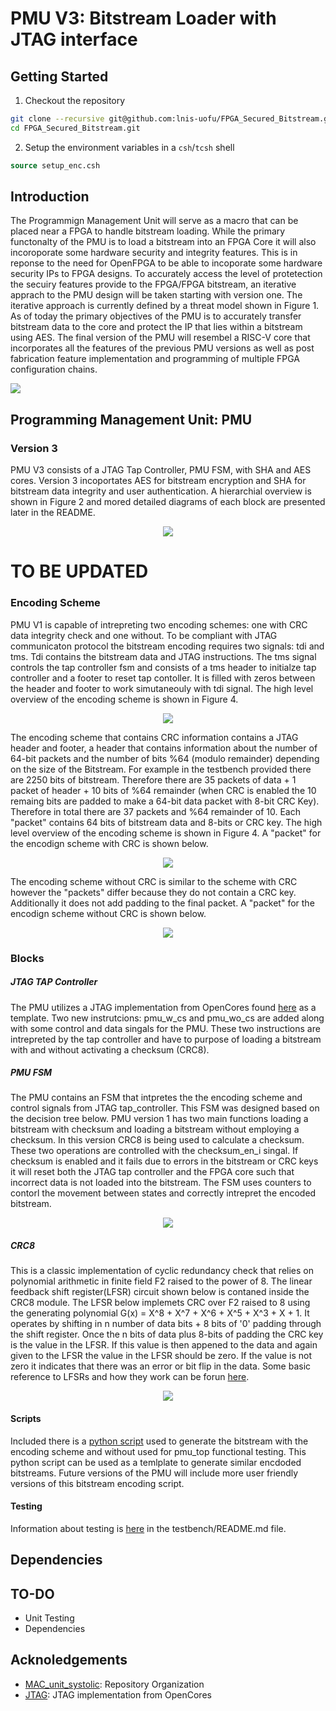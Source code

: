 # PMU V3: Bitstream Loader with JTAG interface

## Getting Started

1. Checkout the repository
```sh
git clone --recursive git@github.com:lnis-uofu/FPGA_Secured_Bitstream.git
cd FPGA_Secured_Bitstream.git
```
2. Setup the environment variables in a `csh`/`tcsh` shell
```csh
source setup_enc.csh
```

## Introduction
The Programmign Management Unit will serve as a macro that can be placed near a FPGA to handle bitstream loading. While the primary functonalty of the PMU is to load a bitstream into an FPGA Core it will also incoroporate some hardware security and integrity features. This is in reponse to the need for OpenFPGA to be able to incoporate some hardware security IPs to FPGA designs. To accurately access the level of protetection the secuiry features provide to the FPGA/FPGA bitstream, an iterative apprach to the PMU design will be taken starting with version one. The iterative approach is currently defined by a threat model shown in Figure 1. As of today the primary objectives of the PMU is to accurately transfer bitstream data to the core and protect the IP that lies within a bitstream using AES. The final version of the PMU will resembel a RISC-V core that incorporates all the features of the previous PMU versions as well as post fabrication feature implementation and programming of multiple FPGA configuration chains. 

<p>
  <img src="/docs/figures/ThreatModel.png">
</p>

## Programming Management Unit: PMU
### Version 3
  PMU V3 consists of a JTAG Tap Controller, PMU FSM, with SHA and AES cores. Version 3 incoportates AES for bitstream encryption and SHA for bitstream data integrity and user authentication. A hierarchial overview is shown in Figure 2 and mored detailed diagrams of each block are presented later in the README.
  
  
 <p align="center">
  <img src="/docs/figures/hierarchy_overview.png">
</p>

# TO BE UPDATED

### Encoding Scheme
PMU V1 is capable of intrepreting two encoding schemes: one with CRC data integrity check and one without. To be compliant with JTAG communicaton protocol the bitstream encoding requires two signals: tdi and tms. Tdi contains the bitstream data and JTAG instructions. The tms signal controls the tap controller fsm and consists of a tms header to initialze tap controller and a footer to reset tap contoller. It is filled with zeros between the header and footer to work simutaneouly with tdi signal. The high level overview of the encoding scheme is shown in Figure 4. 
 <p align="center">
  <img src="/docs/figures/encode.png">
</p>

The encoding scheme that contains CRC information contains a JTAG header and footer, a header that contains information about the number of 64-bit packets and the number of bits %64 (modulo remainder) depending on the size of the Bitstream. For example in the testbench provided there are 2250 bits of bitstream. Therefore there are 35 packets of data + 1 packet of header + 10 bits of %64 remainder (when CRC is enabled the 10 remaing bits are padded to make a 64-bit data packet with 8-bit CRC Key). Therefore in total there are 37 packets and %64 remainder of 10. Each "packet" contains 64 bits of bitstream data and 8-bits or CRC key. The high level overview of the encoding scheme is shown in Figure 4. A "packet" for the encodign scheme with CRC is shown below. 
 <p align="center">
  <img src="/docs/figures/packet1.png">
</p>

The encoding scheme without CRC is similar to the scheme with CRC however the "packets" differ because they do not contain a CRC key. Additionally it does not add padding to the final packet. A "packet" for the encodign scheme without CRC is shown below. 
 <p align="center">
  <img src="/docs/figures/packet2.png">
</p>


### Blocks
##### JTAG TAP Controller
The PMU utilizes a JTAG implementation from OpenCores found [here](https://github.com/freecores/jtag) as a template. Two new instrutcions: pmu_w_cs and pmu_wo_cs are added along with some control and data singals for the PMU. These two instructions are intrepreted by the tap controller and have to purpose of loading a bitstream with and without activating a checksum (CRC8).  

##### PMU FSM
The PMU contains an FSM that intpretes the the encoding scheme and control signals from JTAG tap_controller. This FSM was designed based on the decision tree below. PMU version 1 has two main functions loading a bitstream with checksum and loading a bitstream without employing a checksum. In this version CRC8 is being used to calculate a checksum. These two operations are controlled with the checksum_en_i singal. If checksum is enabled and it fails due to errors in the bitstream or CRC keys it will reset both the JTAG tap controller and the FPGA core such that incorrect data is not loaded into the bitstream. The FSM uses counters to contorl the movement between states and correctly intrepret the encoded bitstream.

 <p align="center">
  <img src="/docs/figures/FSM_decision_tree.png">
</p>

##### CRC8
This is a classic implementation of cyclic redundancy check that relies on polynomial arithmetic in finite field F2 raised to the power of 8. The linear feedback shift register(LFSR) circuit shown below is contaned inside the CRC8 module. The LFSR below implemets CRC over F2 raised to 8 using the generating polynomial G(x) = X^8 + X^7 + X^6 + X^5 + X^3 + X + 1. It operates by shifting in n number of data bits + 8 bits of '0' padding through the shift register. Once the n bits of data plus 8-bits of padding the CRC key is the value in the LFSR. If this value is then appened to the data and again given to the LFSR the value in the LFSR should be zero. If the value is not zero it indicates that there was an error or bit flip in the data. Some basic reference to LFSRs and how they work can be forun [here](https://www.eng.auburn.edu/~strouce/class/elec6250/LFSRs.pdf).

<p align="center">
  <img src="/docs/figures/CRC8.png"> 
</p>

#### Scripts
Included there is a [python script](https://github.com/lnis-uofu/FPGA_Secured_Bitstream/blob/v1/scripts/V1_encode.py) used to generate the bitstream with the encoding scheme and without used for pmu_top functional testing. This python script can be used as a temlplate to generate similar encdoded bitstreams. Future versions of the PMU will include more user friendly versions of this bitstream encoding script. 

#### Testing
Information about testing is [here](https://github.com/lnis-uofu/FPGA_Secured_Bitstream/blob/v1/testbench/README.md) in the testbench/README.md file.

## Dependencies
## TO-DO
 - Unit Testing
 - Dependencies
## Acknoledgements
- [MAC_unit_systolic](https://github.com/lnis-uofu/MAC_unit_systolic): Repository Organization
- [JTAG](https://github.com/freecores/jtag): JTAG implementation from OpenCores
